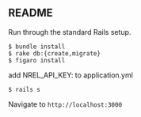 ## README

Run through the standard Rails setup.

```
$ bundle install
$ rake db:{create,migrate}
$ figaro install
```

add NREL_API_KEY: <key> to application.yml
  
```
$ rails s
```

Navigate to `http://localhost:3000`
